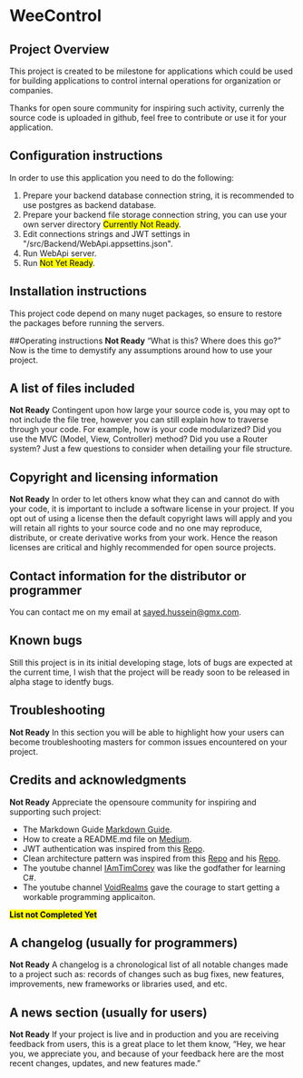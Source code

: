 # WeeControl
## Project Overview
This project is created to be milestone for applications which could be used for building applications to control internal operations for organization or companies.

Thanks for open soure community for inspiring such activity, currenly the source code is uploaded in github, feel free to contribute or use it for your application.

## Configuration instructions
In order to use this application you need to do the following:

1. Prepare your backend database connection string, it is recommended to use postgres as backend database.
2. Prepare your backend file storage connection string, you can use your own server directory <mark>Currently Not Ready</mark>.
3. Edit connections strings and JWT settings in \"/src/Backend/WebApi.appsettins.json\".
4. Run WebApi server.
5. Run <mark>Not Yet Ready</mark>.

## Installation instructions
This project code depend on many nuget packages, so ensure to restore the packages before running the servers.

##Operating instructions
**Not Ready**
“What is this? Where does this go?” Now is the time to demystify any assumptions around how to use your project.

## A list of files included
**Not Ready**
Contingent upon how large your source code is, you may opt to not include the file tree, however you can still explain how to traverse through your code. For example, how is your code modularized? Did you use the MVC (Model, View, Controller) method? Did you use a Router system? Just a few questions to consider when detailing your file structure.

## Copyright and licensing information
**Not Ready**
In order to let others know what they can and cannot do with your code, it is important to include a software license in your project. If you opt out of using a license then the default copyright laws will apply and you will retain all rights to your source code and no one may reproduce, distribute, or create derivative works from your work. Hence the reason licenses are critical and highly recommended for open source projects.

## Contact information for the distributor or programmer
You can contact me on my email at <sayed.hussein@gmx.com>.

## Known bugs
Still this project is in its initial developing stage, lots of bugs are expected at the current time, I wish that the project will be ready soon to be released in alpha stage to identfy bugs.

## Troubleshooting
**Not Ready**
In this section you will be able to highlight how your users can become troubleshooting masters for common issues encountered on your project.

## Credits and acknowledgments
**Not Ready**
Appreciate the opensoure community for inspiring and supporting such project:

* The Markdown Guide [Markdown Guide](https://www.markdownguide.org).
* How to create a README.md file on [Medium](https://medium.com/@latoyazamill/how-to-create-a-readme-md-file-37cffa2d7ab4).
* JWT authentication was inspired from this [Repo](https://github.com/cornflourblue/aspnet-core-3-jwt-authentication-api).
* Clean architecture pattern was inspired from this [Repo](https://github.com/ardalis/CleanArchitecture) and his [Repo](https://github.com/jasontaylordev/NorthwindTraders).
* The youtube channel [IAmTimCorey](https://www.youtube.com/user/IAmTimCorey) was like the godfather for learning C#.
* The youtube channel [VoidRealms](https://www.youtube.com/channel/UCYP0nk48grsMwO3iL8YaAKA) gave the courage to start getting a workable programming applicaiton.

**<mark>List not Completed Yet</mark>**

## A changelog (usually for programmers)
**Not Ready**
A changelog is a chronological list of all notable changes made to a project such as: records of changes such as bug fixes, new features, improvements, new frameworks or libraries used, and etc.

## A news section (usually for users)
**Not Ready**
If your project is live and in production and you are receiving feedback from users, this is a great place to let them know, “Hey, we hear you, we appreciate you, and because of your feedback here are the most recent changes, updates, and new features made.”
